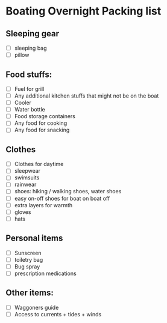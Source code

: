 # Boating Overnight Packing list

## Sleeping gear

- [ ] sleeping bag
- [ ] pillow

## Food stuffs:

- [ ] Fuel for grill
- [ ] Any additional kitchen stuffs that might not be on the boat
- [ ] Cooler
- [ ] Water bottle
- [ ] Food storage containers
- [ ] Any food for cooking
- [ ] Any food for snacking

## Clothes

- [ ] Clothes for daytime
- [ ] sleepwear
- [ ] swimsuits
- [ ] rainwear
- [ ] shoes: hiking / walking shoes, water shoes
- [ ] easy on-off shoes for boat on boat off
- [ ] extra layers for warmth
- [ ] gloves
- [ ] hats

## Personal items

- [ ] Sunscreen
- [ ] toiletry bag
- [ ] Bug spray
- [ ] prescription medications

## Other items:

- [ ] Waggoners guide
- [ ] Access to currents + tides + winds
